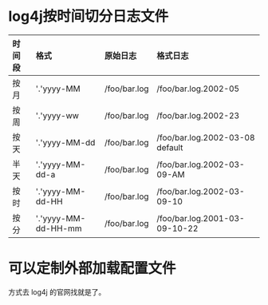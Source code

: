 # log4j按时间切分日志文件

|时间段 | 格式 | 原始日志 | 格式日志|
| :---- | :---- |:---- |:---- |
|按月|'.'yyyy-MM |/foo/bar.log |/foo/bar.log.2002-05|
|按周 |'.'yyyy-ww |/foo/bar.log |/foo/bar.log.2002-23|
|按天 |'.'yyyy-MM-dd| /foo/bar.log |/foo/bar.log.2002-03-08 default|
|半天 |'.'yyyy-MM-dd-a| /foo/bar.log |/foo/bar.log.2002-03-09-AM|
|按时 |'.'yyyy-MM-dd-HH |/foo/bar.log |/foo/bar.log.2002-03-09-10|
|按分 |'.'yyyy-MM-dd-HH-mm |/foo/bar.log |/foo/bar.log.2001-03-09-10-22|

# 可以定制外部加载配置文件
方式去 log4j 的官网找就是了。
